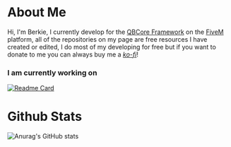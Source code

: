 # About Me

Hi, I'm Berkie, I currently develop for the [QBCore Framework](https://github.com/qbcore-framework) on the [FiveM](https://fivem.net) platform, all of the repositories on my page are free resources I have created or edited, I do most of my developing for free but if you want to donate to me you can always buy me a [*ko-fi*](https://www.ko-fi.com/BerkieB)!

### I am currently working on

[![Readme Card](https://github-readme-stats.vercel.app/api/pin/?username=BerkieBb&repo=qb-target&theme=github_dark)](https://github.com/BerkieBb/qb-target)

# Github Stats

![Anurag's GitHub stats](https://github-readme-stats.vercel.app/api?username=BerkieBb&show_icons=true&theme=github_dark)
